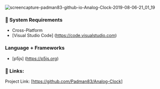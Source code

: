 ![screencapture-padman83-github-io-Analog-Clock-2019-08-06-21_01_19](https://user-images.githubusercontent.com/45048950/63361811-669a8900-c3a3-11e9-80a1-4f160aa35396.png)

### 🧰 System Requirements

* Cross-Platform
* [Visual Studio Code] (https://code.visualstudio.com)

### Language + Frameworks

* [p5js] (https://p5js.org)

### 🔗 Links:

Project Link: [https://github.com/Padman83/Analog-Clock]
